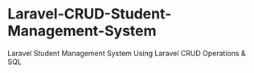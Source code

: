 # Laravel-CRUD-Student-Management-System
Laravel Student Management System Using Laravel CRUD Operations &amp; SQL

